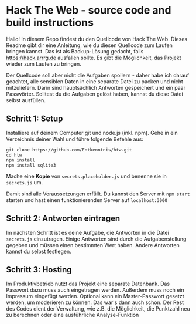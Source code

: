 # Hack The Web - source code and build instructions

Hallo! In diesem Repo findest du den Quellcode von Hack The Web. Dieses Readme gibt dir eine Anleitung, wie du diesen Quellcode zum Laufen bringen kannst. Das ist als Backup-Lösung gedacht, falls https://hack.arrrg.de ausfallen sollte. Es gibt die Möglichkeit, das Projekt wieder zum Laufen zu bringen.

Der Quellcode soll aber nicht die Aufgaben spoilern - daher habe ich darauf geachtet, alle sensiblen Daten in eine separate Datei zu packen und nicht mitzuliefern. Darin sind hauptsächlich Antworten gespeichert und ein paar Passwörter. Solltest du die Aufgaben gelöst haben, kannst du diese Datei selbst ausfüllen.

## Schritt 1: Setup

Installiere auf deinem Computer git und node.js (inkl. npm). Gehe in ein Verzeichnis deiner Wahl und führe folgende Befehle aus:

```
git clone https://github.com/Entkenntnis/htw.git
cd htw
npm install
npm install sqlite3
```

Mache eine **Kopie** von `secrets.placeholder.js` und benenne sie in `secrets.js` um. 

Damit sind alle Voraussetzungen erfüllt. Du kannst den Server  mit `npm start` starten und hast einen funktionierenden Server auf `localhost:3000`

## Schritt 2: Antworten eintragen

Im nächsten Schritt ist es deine Aufgabe, die Antworten in die Datei `secrets.js` einzutragen. Einige Antworten sind durch die Aufgabenstellung gegeben und müssen einen bestimmten Wert haben. Andere Antworten kannst du selbst festlegen.

## Schritt 3: Hosting

Im Produktivbetrieb nutzt das Projekt eine separate Datenbank. Das Passwort dazu muss auch eingetragen werden. Außerdem muss noch ein Impressum eingefügt werden. Optional kann ein Master-Passwort gesetzt werden, um moderieren zu können. Das war's dann auch schon. Der Rest des Codes dient der Verwaltung, wie z.B. die Möglichkeit, die Punktzahl neu zu berechnen oder eine ausführliche Analyse-Funktion

